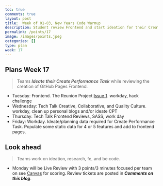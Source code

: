 ```yaml
---
toc: true
comments: true
layout: post
title:  Week of 01-03, New Years Code Warmup
description: Student review Frontend and start ideation for their Create Performance Task project
permalink: /points/17
image: /images/points.jpeg
categories: []
type: plan
week: 17
---
```


## Plans Week 17
> Teams ***Ideate their Create Performance Task*** while reviewing the creation of GitHub Pages Frontend.
- Tuesday: Frontend.  The Reunion Project [Issue 1](https://github.com/jm1021/leuck_reunion/issues/1). workday, hack challenge
- Wednesday: Tech Talk Creative, Collaborative, and Quality Culture. workday, clean up personal blogs and/or ideate CPT
- Thursday: Tech Talk Frontend Reviews, SASS, work day 
- Friday: Workday. Ideate/planning data required for Create Performance Task.  Populate some static data for 4 or 5 features and add to frontend pages.

## Look ahead
> Teams work on ideation, research, fe, and be code.
- Monday will be Live Review with 3 points/3 minutes focused per team on see [Canvas](https://poway.instructure.com/courses/128941/assignments/2461774) for scoring.  Review tickets are posted in ***Comments on this blog***.

